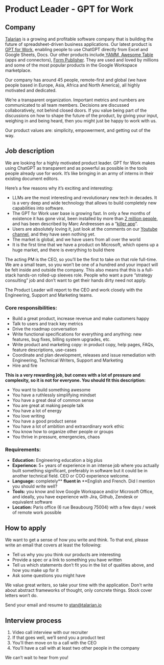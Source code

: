 # **Product Leader - GPT for Work**

## **Company**

[Talarian](http://talarian.io) is a growing and profitable software company that is building the future of spreadsheet-driven business applications. Our latest product is [GPT for Work](http://gptforwork.com), enabling people to use ChatGPT directly from Excel and Google Sheets, Docs. Our other products include[ YAMM](https://yamm.com/),[ Awesome Table](https://awesome-table.com/) (apps and connectors), [Form Publisher](https://form-publisher.com). They are used and loved by millions and some of the most popular products in the Google Workspace marketplace.

Our company has around 45 people, remote-first and global (we have people based in Europe, Asia, Africa and North America), all highly motivated and dedicated.

We’re a transparent organization. Important metrics and numbers are communicated to all team members. Decisions are discussed collaboratively, not behind closed doors. If you value being part of the discussions on how to shape the future of the product, by giving your input, weighing in and being heard, then you might just be happy to work with us.

Our product values are: simplicity, empowerment, and getting out of the way.

## **Job description**

We are looking for a highly motivated product leader. GPT for Work makes using ChatGPT as transparent and as powerful as possible in the tools people already use for work. It’s like bringing in an army of interns in their existing document editors.

Here’s a few reasons why it’s exciting and interesting:


* LLMs are the most interesting and revolutionary new tech in decades. It is a very deep and wide technology that allows to build completely new capabilities into software.
* The GPT for Work user base is growing fast. In only a few months of existence it has gone viral, been installed by more than [2 million people](https://workspace.google.com/marketplace/app/gpt_for_sheets_and_docs/677318054654), and has been described by Marc Andreessen as a “[killer app](https://twitter.com/pmarca/status/1632855301648183296?s=20)”.
* Users are absolutely loving it, just look at the comments on our [Youtube channel](https://www.youtube.com/@gptforwork/featured), and they have seen nothing yet.
* The market is global, and we have users from all over the world
* It is the first time that we have a product on Microsoft, which opens up a huge market, and there is everything to build there

 

The acting PM is the CEO, so you’ll be the first to take on that role full-time. We are a small team, so you won’t be one of a hundred and your impact will be felt inside and outside the company. This also means that this is a full-stack hands-on rolled-up sleeves role. People who want a pure “strategy consulting” job and don’t want to get their hands dirty need not apply.

The Product Leader will report to the CEO and work closely with the Engineering, Support and Marketing teams.

### **Core responsibilities:**
* Build a great product, increase revenue and make customers happy
* Talk to users and track key metrics
* Drive the roadmap conversation
* Write functional specifications for everything and anything: new features, bug fixes, billing system upgrades, etc.
* Write product and marketing copy: in product copy, help pages, FAQs, feature descriptions, use-cases
* Coordinate and plan development, releases and issue remediation with Engineering, Technical Writers, Support and Marketing
* Hire and fire

**This is a very rewarding job, but comes with a lot of pressure and complexity, so it is not for everyone. You should fit this description:**
* You want to build something awesome
* You have a ruthlessly simplifying mindset
* You have a great deal of common sense
* You are great at making people talk
* You have a lot of energy
* You love writing
* You have a good product sense
* You have a lot of ambition and extraordinary work ethic
* You know how to organize other people or groups
* You thrive in pressure, emergencies, chaos

### **Requirements:**

* **Education:** Engineering education a big plus
* **Experience:** 5+ years of experience in an intense job where you actually built something significant, preferably in software but it could be in another technical field. CEO or COO experience welcome.
* **Language:** completely** **fluent in** **English and French. Did I mention you should write well?
* **Tools:** you know and love Google Workspace and/or Microsoft Office, and ideally, you have experience with Jira, Github, Zendesk or equivalent software
* **Location:** Paris office (6 rue Beaubourg 75004) with a few days / week of remote work possible

## How to apply

We want to get a sense of how you write and think. To that end, please write an email that covers at least the following:
-   Tell us why you you think our products are interesting
-   Provide a spec or a link to something you have written
-   Tell us which statements don’t fit you in the list of qualities above, and how you make up for it
-   Ask some questions you might have

We value great writers, so take your time with the application. Don't write about abstract frameworks of thought, only concrete things. Stock cover letters won’t do.

Send your email and resume to [stan@talarian.io](mailto:stan@talarian.io)

## Interview process
1. Video call interview with our recruiter
2. If that goes well, we’ll send you a product test
3. You’ll then move on to a call with the CEO
4. You’ll have a call with at least two other people in the company

We can’t wait to hear from you!

